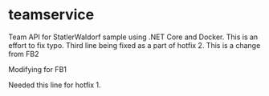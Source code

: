# teamservice
Team API for StatlerWaldorf sample using .NET Core and Docker. This is an effort to fix typo.
Third line being fixed as a part of hotfix 2.
This is a change from FB2

Modifying for FB1

Needed this line for hotfix 1.
